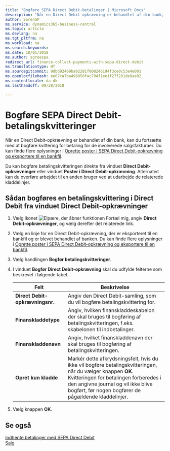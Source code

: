 ```yaml
---
title: "Bogføre SEPA Direct Debit-betalinger | Microsoft Docs"
description: "Når en Direct Debit-opkrævning er behandlet af din bank, kan du fortsætte med at bogføre kvittering for betaling for de involverede salgsfakturaer."
author: SorenGP
ms.service: dynamics365-business-central
ms.topic: article
ms.devlang: na
ms.tgt_pltfrm: na
ms.workload: na
ms.search.keywords: 
ms.date: 10/01/2018
ms.author: sgroespe
redirect_url: finance-collect-payments-with-sepa-direct-debit
ms.translationtype: HT
ms.sourcegitcommit: 9dbd92409ba02281f008246194f3ce0c53e4e001
ms.openlocfilehash: ee07ca7ba498858fac794f1ee1f27f281de8ae02
ms.contentlocale: da-dk
ms.lasthandoff: 09/28/2018

---
```

# <a name="post-sepa-direct-debit-payment-receipts"></a>Bogføre SEPA Direct Debit-betalingskvitteringer
Når en Direct Debit-opkrævning er behandlet af din bank, kan du fortsætte med at bogføre kvittering for betaling for de involverede salgsfakturaer. Du kan finde flere oplysninger i [Oprette poster i SEPA Direct Debit-opkrævning og eksportere til en bankfil](finance-how-create-sepa-direct-debit-collection-entries-export-bank-file.md).  

Du kan bogføre betalingskvitteringen direkte fra vinduet **Direct Debit-opkrævninger** eller vinduet **Poster i Direct Debit-opkrævning**. Alternativt kan du overføre arbejdet til en anden bruger ved at udarbejde de relaterede kladdelinjer.  

## <a name="to-post-a-direct-debit-payment-receipt-from-the-direct-debit-collections-window"></a>Sådan bogføres en betalingskvittering i Direct Debit fra vinduet Direct Debit-opkrævninger  
1. Vælg ikonet ![Elpære, der åbner funktionen Fortæl mig](media/ui-search/search_small.png "Fortæl mig, hvad du vil foretage dig"), angiv **Direct Debit-opkrævninger**, og vælg derefter det relaterede link.  
2. Vælg en linje for en Direct Debit-opkrævning, der er eksporteret til en bankfil og er blevet behandlet af banken. Du kan finde flere oplysninger i [Oprette poster i SEPA Direct Debit-opkrævning og eksportere til en bankfil](finance-how-create-sepa-direct-debit-collection-entries-export-bank-file.md).  
3. Vælg handlingen **Bogfør betalingskvitteringer**.  
4. I vinduet **Bogfør Direct Debit-opkrævning** skal du udfylde felterne som beskrevet i følgende tabel.  

    |Felt|Beskrivelse|  
    |---------------------------------|---------------------------------------|  
    |**Direct Debit-opkrævningsnr.**|Angiv den Direct Debit-samling, som du vil bogføre betalingskvittering for.|  
    |**Finanskladdetype**|Angiv, hvilken finanskladdeskabelon der skal bruges til bogføring af betalingskvitteringen, f.eks. skabelonen til indbetalinger.|  
    |**Finanskladdenavn**|Angiv, hvilket finanskladdenavn der skal bruges til bogføring af betalingskvitteringen.|  
    |**Opret kun kladde**|Markér dette afkrydsningsfelt, hvis du ikke vil bogføre betalingskvitteringen, når du vælger knappen **OK**. Kvitteringen for betalingen forberedes i den angivne journal og vil ikke blive bogført, før nogen bogfører de pågældende kladdelinjer.|  

5. Vælg knappen **OK**.  

## <a name="see-also"></a>Se også  
 [Indhente betalinger med SEPA Direct Debit](finance-collect-payments-with-sepa-direct-debit.md)   
 [Salg](sales-manage-sales.md)

